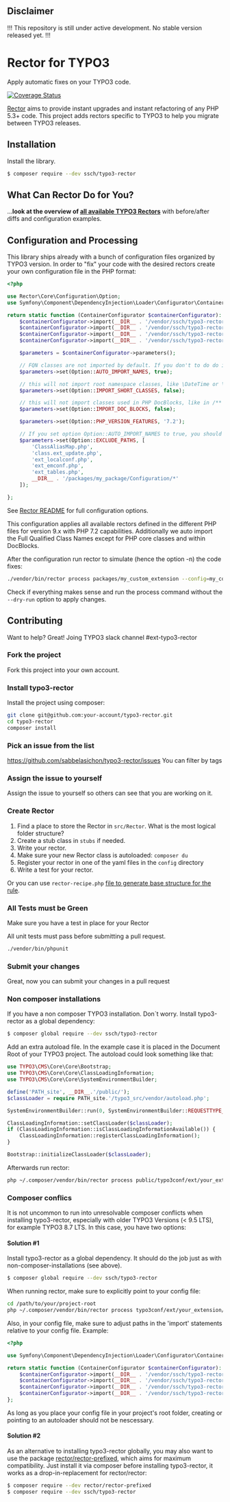 ## Disclaimer

!!! This repository is still under active development. No stable version released yet. !!!

# Rector for TYPO3

Apply automatic fixes on your TYPO3 code.

[![Coverage Status](https://img.shields.io/coveralls/sabbelasichon/typo3-rector/master.svg?style=flat-square)](https://coveralls.io/github/sabbelasichon/typo3-rector?branch=master)

[Rector](https://getrector.org/) aims to provide instant upgrades and instant refactoring of any PHP 5.3+ code. This project adds rectors specific to TYPO3 to help you migrate between TYPO3 releases.

## Installation

Install the library.

```bash
$ composer require --dev ssch/typo3-rector
```

## What Can Rector Do for You?

...**look at the overview of [all available TYPO3 Rectors](/docs/all_rectors_overview.md)** with before/after diffs and configuration examples.

## Configuration and Processing

This library ships already with a bunch of configuration files organized by TYPO3 version.
In order to "fix" your code with the desired rectors create your own configuration file in the PHP format:

```php
<?php

use Rector\Core\Configuration\Option;
use Symfony\Component\DependencyInjection\Loader\Configurator\ContainerConfigurator;

return static function (ContainerConfigurator $containerConfigurator): void {
    $containerConfigurator->import(__DIR__ . '/vendor/ssch/typo3-rector/config/typo3-90.php');
    $containerConfigurator->import(__DIR__ . '/vendor/ssch/typo3-rector/config/typo3-93.php');
    $containerConfigurator->import(__DIR__ . '/vendor/ssch/typo3-rector/config/typo3-94.php');
    $containerConfigurator->import(__DIR__ . '/vendor/ssch/typo3-rector/config/typo3-95.php');

    $parameters = $containerConfigurator->parameters();

    // FQN classes are not imported by default. If you don't to do do it manually after every Rector run, enable it by:
    $parameters->set(Option::AUTO_IMPORT_NAMES, true);

    // this will not import root namespace classes, like \DateTime or \Exception
    $parameters->set(Option::IMPORT_SHORT_CLASSES, false);

    // this will not import classes used in PHP DocBlocks, like in /** @var \Some\Class */
    $parameters->set(Option::IMPORT_DOC_BLOCKS, false);

    $parameters->set(Option::PHP_VERSION_FEATURES, '7.2');

    // If you set option Option::AUTO_IMPORT_NAMES to true, you should consider excluding some TYPO3 files.
    $parameters->set(Option::EXCLUDE_PATHS, [
        'ClassAliasMap.php',
        'class.ext_update.php',
        'ext_localconf.php',
        'ext_emconf.php',
        'ext_tables.php',
        __DIR__ . '/packages/my_package/Configuration/*'
    ]);

};
```

See [Rector README](https://github.com/rectorphp/rector#configuration) for full configuration options.

This configuration applies all available rectors defined in the different PHP files for version 9.x with PHP 7.2 capabilities.
Additionally we auto import the Full Qualified Class Names except for PHP core classes and within DocBlocks.

After the configuration run rector to simulate (hence the option -n) the code fixes:

```bash
./vendor/bin/rector process packages/my_custom_extension --config=my_config.php --dry-run
```

Check if everything makes sense and run the process command without the `--dry-run` option to apply changes.

## Contributing

Want to help? Great!
Joing TYPO3 slack channel #ext-typo3-rector

### Fork the project

Fork this project into your own account.

### Install typo3-rector

Install the project using composer:
```bash
git clone git@github.com:your-account/typo3-rector.git
cd typo3-rector
composer install
```

### Pick an issue from the list

https://github.com/sabbelasichon/typo3-rector/issues You can filter by tags

### Assign the issue to yourself

Assign the issue to yourself so others can see that you are working on it.

### Create Rector

1. Find a place to store the Rector in `src/Rector`. What is the most logical folder structure?
2. Create a stub class in `stubs` if needed.
3. Write your rector.
4. Make sure your new Rector class is autoloaded: `composer du`
5. Register your rector in one of the yaml files in the `config` directory
6. Write a test for your rector.

Or you can use `rector-recipe.php` [file to generate base structure for the rule](https://github.com/rectorphp/rector/blob/master/docs/rector_recipe.md).

### All Tests must be Green

Make sure you have a test in place for your Rector

All unit tests must pass before submitting a pull request.

```bash
./vendor/bin/phpunit
```

### Submit your changes

Great, now you can submit your changes in a pull request

### Non composer installations

If you have a non composer TYPO3 installation. Don´t worry.
Install typo3-rector as a global dependency:

```bash
$ composer global require --dev ssch/typo3-rector
```

Add an extra autoload file. In the example case it is placed in the Document Root of your TYPO3 project.
The autoload could look something like that:

```php
use TYPO3\CMS\Core\Core\Bootstrap;
use TYPO3\CMS\Core\Core\ClassLoadingInformation;
use TYPO3\CMS\Core\Core\SystemEnvironmentBuilder;

define('PATH_site', __DIR__.'/public/');
$classLoader = require PATH_site.'/typo3_src/vendor/autoload.php';

SystemEnvironmentBuilder::run(0, SystemEnvironmentBuilder::REQUESTTYPE_CLI);

ClassLoadingInformation::setClassLoader($classLoader);
if (ClassLoadingInformation::isClassLoadingInformationAvailable()) {
    ClassLoadingInformation::registerClassLoadingInformation();
}

Bootstrap::initializeClassLoader($classLoader);
```

Afterwards run rector:

```bash
php ~/.composer/vendor/bin/rector process public/typo3conf/ext/your_extension/  -c .rector/config.php -n --autoload-file autoload.php
```

### Composer conflics ###
It is not uncommon to run into unresolvable composer conflicts when installing typo3-rector, especially with older TYPO3 Versions (< 9.5 LTS), for example TYPO3 8.7 LTS. In this case, you have two options:

#### Solution #1 ####

Install typo3-rector as a global dependency. It should do the job just as with non-composer-installations (see above).

```bash
$ composer global require --dev ssch/typo3-rector
```

When running rector, make sure to explicitly point to your config file:
```bash
cd /path/to/your/project-root
php ~/.composer/vendor/bin/rector process typo3conf/ext/your_extension/ --config my_config.php
```

Also, in your config file, make sure to adjust paths in the 'import' statements relative to your config file. Example:

```php
<?php

use Symfony\Component\DependencyInjection\Loader\Configurator\ContainerConfigurator;

return static function (ContainerConfigurator $containerConfigurator): void {
    $containerConfigurator->import(__DIR__ . '/vendor/ssch/typo3-rector/config/typo3-87.php');
    $containerConfigurator->import(__DIR__ . '/vendor/ssch/typo3-rector/config/typo3-93.php');
    $containerConfigurator->import(__DIR__ . '/vendor/ssch/typo3-rector/config/typo3-94.php');
    $containerConfigurator->import(__DIR__ . '/vendor/ssch/typo3-rector/config/typo3-95.php');
};
```

As long as you place your config file in your project's root folder, creating or pointing to an autoloader should not be nescessary.

#### Solution #2

As an alternative to installing typo3-rector globally, you may also want to use the package [rector/rector-prefixed](https://github.com/rectorphp/rector-prefixed), which aims for maximum compatibility. Just install it via composer before installing typo3-rector, it works as a drop-in-replacement for rector/rector:

```bash
$ composer require --dev rector/rector-prefixed
$ composer require --dev ssch/typo3-rector
```


